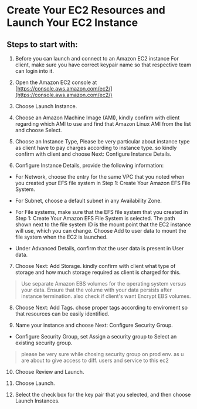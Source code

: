 # Create Your EC2 Resources and Launch Your EC2 Instance
## Steps to start with:
1. Before you can launch and connect to an Amazon EC2 instance For client, make sure you have correct keypair name so that respective team can login into it.
2. Open the Amazon EC2 console at [https://console.aws.amazon.com/ec2/](https://console.aws.amazon.com/ec2/)

3. Choose Launch Instance.

4. Choose an Amazon Machine Image (AMI), kindly confirm with client regarding which AMI to use and find that Amazon Linux AMI from the list and choose Select.

5. Choose an Instance Type, Please be very particular about instance type as client have to pay charges according to instance type. so kindly confirm with client and choose Next: Configure Instance Details.

6. Configure Instance Details, provide the following information:

  - For Network, choose the entry for the same VPC that you noted when you created your EFS file system in Step 1: Create Your Amazon EFS File System.

  - For Subnet, choose a default subnet in any Availability Zone.

  - For File systems, make sure that the EFS file system that you created in Step 1: Create Your Amazon EFS File System is selected. The path shown next to the file system ID is the mount point that the EC2 instance will use, which you can change. Choose Add to user data to mount the file system when the EC2 is launched.

  - Under Advanced Details, confirm that the user data is present in User data.

7. Choose Next: Add Storage. kindly confirm with client what type of storage and how much storage required as client is charged for this.
> Use separate Amazon EBS volumes for the operating system versus your data. Ensure that the volume with your data persists after instance termination. also check if client's want Encrypt EBS volumes.

8. Choose Next: Add Tags. chose proper tags according to enviroment so that resources can be easily identified.

9. Name your instance and choose Next: Configure Security Group.

- Configure Security Group, set Assign a security group to Select an existing security group. 
> please be very sure while chosing security group on prod env. as u are about to give access to diff. users and service to this ec2

10. Choose Review and Launch.

11. Choose Launch.

12. Select the check box for the key pair that you selected, and then choose Launch Instances.
